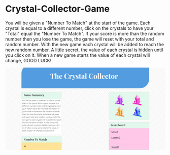 # Crystal-Collector-Game
You will be given a "Number To Match" at the start of the game. 
Each crystal is equal to a different number, click on the 
crystals to have your "Total" equal the "Number To Match".
If your score is more than the random number then you lose the 
game, the game will reset with your total and random number.
With the new game each crystal will be added to reach the new
random number. A little secret, the value of each crystal is hidden 
until you click on it. When a new game starts the value of each crystal will change, GOOD LUCK!

<img src="./assets/images/read-me-update.jpg">